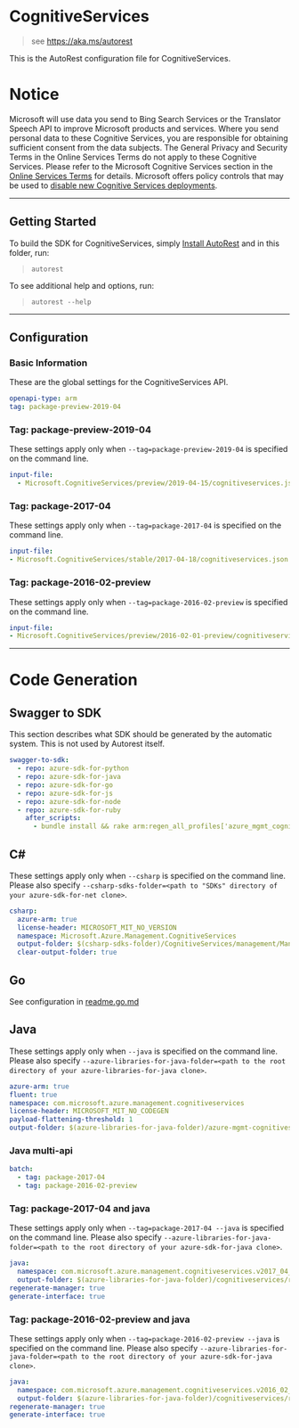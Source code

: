 # CognitiveServices

> see https://aka.ms/autorest

This is the AutoRest configuration file for CognitiveServices.

# Notice

Microsoft will use data you send to Bing Search Services or the Translator Speech API to improve Microsoft products and services. Where you send personal data to these Cognitive Services, you are responsible for obtaining sufficient consent from the data subjects. The General Privacy and Security Terms in the Online Services Terms do not apply to these Cognitive Services. Please refer to the Microsoft Cognitive Services section in the [Online Services Terms](https://www.microsoft.com/en-us/Licensing/product-licensing/products.aspx) for details. Microsoft offers policy controls that may be used to [disable new Cognitive Services deployments](https://docs.microsoft.com/en-us/azure/cognitive-services/cognitive-services-apis-create-account).

---

## Getting Started

To build the SDK for CognitiveServices, simply [Install AutoRest](https://aka.ms/autorest/install) and in this folder, run:

> `autorest`

To see additional help and options, run:

> `autorest --help`

---

## Configuration

### Basic Information

These are the global settings for the CognitiveServices API.

``` yaml
openapi-type: arm
tag: package-preview-2019-04
```


### Tag: package-preview-2019-04

These settings apply only when `--tag=package-preview-2019-04` is specified on the command line.

```yaml $(tag) == 'package-preview-2019-04'
input-file:
  - Microsoft.CognitiveServices/preview/2019-04-15/cognitiveservices.json
```
### Tag: package-2017-04

These settings apply only when `--tag=package-2017-04` is specified on the command line.

``` yaml $(tag) == 'package-2017-04'
input-file:
- Microsoft.CognitiveServices/stable/2017-04-18/cognitiveservices.json
```

### Tag: package-2016-02-preview

These settings apply only when `--tag=package-2016-02-preview` is specified on the command line.

``` yaml $(tag) == 'package-2016-02-preview'
input-file:
- Microsoft.CognitiveServices/preview/2016-02-01-preview/cognitiveservices.json
```

---

# Code Generation

## Swagger to SDK

This section describes what SDK should be generated by the automatic system.
This is not used by Autorest itself.

``` yaml $(swagger-to-sdk)
swagger-to-sdk:
  - repo: azure-sdk-for-python
  - repo: azure-sdk-for-java
  - repo: azure-sdk-for-go
  - repo: azure-sdk-for-js
  - repo: azure-sdk-for-node
  - repo: azure-sdk-for-ruby
    after_scripts:
      - bundle install && rake arm:regen_all_profiles['azure_mgmt_cognitive_services']
```

## C#

These settings apply only when `--csharp` is specified on the command line.
Please also specify `--csharp-sdks-folder=<path to "SDKs" directory of your azure-sdk-for-net clone>`.

``` yaml $(csharp)
csharp:
  azure-arm: true
  license-header: MICROSOFT_MIT_NO_VERSION
  namespace: Microsoft.Azure.Management.CognitiveServices
  output-folder: $(csharp-sdks-folder)/CognitiveServices/management/Management.CognitiveServices/Generated
  clear-output-folder: true
```

## Go

See configuration in [readme.go.md](./readme.go.md)

## Java

These settings apply only when `--java` is specified on the command line.
Please also specify `--azure-libraries-for-java-folder=<path to the root directory of your azure-libraries-for-java clone>`.

``` yaml $(java)
azure-arm: true
fluent: true
namespace: com.microsoft.azure.management.cognitiveservices
license-header: MICROSOFT_MIT_NO_CODEGEN
payload-flattening-threshold: 1
output-folder: $(azure-libraries-for-java-folder)/azure-mgmt-cognitiveservices
```

### Java multi-api

``` yaml $(java) && $(multiapi)
batch:
  - tag: package-2017-04
  - tag: package-2016-02-preview
```

### Tag: package-2017-04 and java

These settings apply only when `--tag=package-2017-04 --java` is specified on the command line.
Please also specify `--azure-libraries-for-java-folder=<path to the root directory of your azure-sdk-for-java clone>`.

``` yaml $(tag) == 'package-2017-04' && $(java) && $(multiapi)
java:
  namespace: com.microsoft.azure.management.cognitiveservices.v2017_04_18
  output-folder: $(azure-libraries-for-java-folder)/cognitiveservices/resource-manager/v2017_04_18
regenerate-manager: true
generate-interface: true
```

### Tag: package-2016-02-preview and java

These settings apply only when `--tag=package-2016-02-preview --java` is specified on the command line.
Please also specify `--azure-libraries-for-java-folder=<path to the root directory of your azure-sdk-for-java clone>`.

``` yaml $(tag) == 'package-2016-02-preview' && $(java) && $(multiapi)
java:
  namespace: com.microsoft.azure.management.cognitiveservices.v2016_02_01_preview
  output-folder: $(azure-libraries-for-java-folder)/cognitiveservices/resource-manager/v2016_02_01_preview
regenerate-manager: true
generate-interface: true
```
